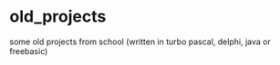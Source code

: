 old_projects
============

some old projects from school (written in turbo pascal, delphi, java or freebasic)
